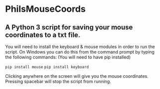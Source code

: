 # PhilsMouseCoords
## A Python 3 script for saving your mouse coordinates to a txt file.

You will need to install the keyboard & mouse modules in order to run the script. 
On Windows you can do this from the command prompt by typing the following commands:
(You will need to have pip installed)

```pip install mouse```
```pip install keyboard```

Clicking anywhere on the screen will give you the mouse coordinates.
Pressing spacebar will stop the script from running.
